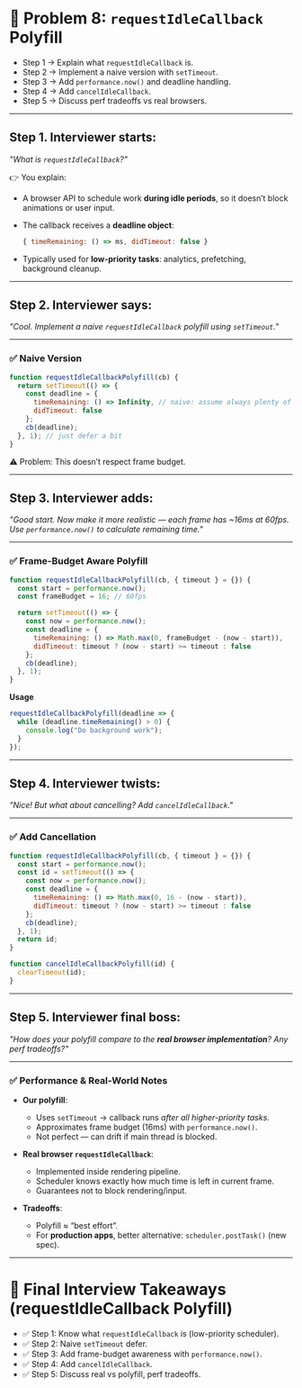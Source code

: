 # 🔎 Problem 8: `requestIdleCallback` Polyfill
* Step 1 → Explain what `requestIdleCallback` is.
* Step 2 → Implement a naive version with `setTimeout`.
* Step 3 → Add `performance.now()` and deadline handling.
* Step 4 → Add `cancelIdleCallback`.
* Step 5 → Discuss perf tradeoffs vs real browsers.
---

## Step 1. Interviewer starts:

*"What is `requestIdleCallback`?"*

👉 You explain:

* A browser API to schedule work **during idle periods**, so it doesn’t block animations or user input.
* The callback receives a **deadline object**:

  ```js
  { timeRemaining: () => ms, didTimeout: false }
  ```
* Typically used for **low-priority tasks**: analytics, prefetching, background cleanup.

---

## Step 2. Interviewer says:

*"Cool. Implement a naive `requestIdleCallback` polyfill using `setTimeout`."*

---

### ✅ Naive Version

```js
function requestIdleCallbackPolyfill(cb) {
  return setTimeout(() => {
    const deadline = {
      timeRemaining: () => Infinity, // naive: assume always plenty of time
      didTimeout: false
    };
    cb(deadline);
  }, 1); // just defer a bit
}
```

⚠️ Problem: This doesn’t respect frame budget.

---

## Step 3. Interviewer adds:

*"Good start. Now make it more realistic — each frame has \~16ms at 60fps. Use `performance.now()` to calculate remaining time."*

---

### ✅ Frame-Budget Aware Polyfill

```js
function requestIdleCallbackPolyfill(cb, { timeout } = {}) {
  const start = performance.now();
  const frameBudget = 16; // 60fps

  return setTimeout(() => {
    const now = performance.now();
    const deadline = {
      timeRemaining: () => Math.max(0, frameBudget - (now - start)),
      didTimeout: timeout ? (now - start) >= timeout : false
    };
    cb(deadline);
  }, 1);
}
```

**Usage**

```js
requestIdleCallbackPolyfill(deadline => {
  while (deadline.timeRemaining() > 0) {
    console.log("Do background work");
  }
});
```

---

## Step 4. Interviewer twists:

*"Nice! But what about cancelling? Add `cancelIdleCallback`."*

---

### ✅ Add Cancellation

```js
function requestIdleCallbackPolyfill(cb, { timeout } = {}) {
  const start = performance.now();
  const id = setTimeout(() => {
    const now = performance.now();
    const deadline = {
      timeRemaining: () => Math.max(0, 16 - (now - start)),
      didTimeout: timeout ? (now - start) >= timeout : false
    };
    cb(deadline);
  }, 1);
  return id;
}

function cancelIdleCallbackPolyfill(id) {
  clearTimeout(id);
}
```

---

## Step 5. Interviewer final boss:

*"How does your polyfill compare to the **real browser implementation**? Any perf tradeoffs?"*

---

### ✅ Performance & Real-World Notes

* **Our polyfill**:

  * Uses `setTimeout` → callback runs *after all higher-priority tasks*.
  * Approximates frame budget (16ms) with `performance.now()`.
  * Not perfect — can drift if main thread is blocked.

* **Real browser `requestIdleCallback`**:

  * Implemented inside rendering pipeline.
  * Scheduler knows exactly how much time is left in current frame.
  * Guarantees not to block rendering/input.

* **Tradeoffs**:

  * Polyfill ≈ “best effort”.
  * For **production apps**, better alternative: `scheduler.postTask()` (new spec).

---

# 🎯 Final Interview Takeaways (requestIdleCallback Polyfill)

* ✅ Step 1: Know what `requestIdleCallback` is (low-priority scheduler).
* ✅ Step 2: Naive `setTimeout` defer.
* ✅ Step 3: Add frame-budget awareness with `performance.now()`.
* ✅ Step 4: Add `cancelIdleCallback`.
* ✅ Step 5: Discuss real vs polyfill, perf tradeoffs.